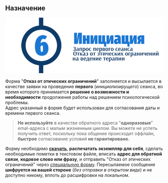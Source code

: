 ## Назначение

![Psychotherapy for Russian-speaking IT professionals](/_img/6.png)

Форма "**Отказ от этических ограничений**" заполняется и высылается в качестве заявки на проведение **первого** (*инициализирущего*) сеанса, во время которого принимается **решение о возможности и необходимости** продолжения работы над решением психологической проблемы.  
Адрес указанный в форме будет использован для согласования даты и времени первого сеанса.
>**Не используйте** в качестве обратного адреса "**одноразовые**" emal-адреса с малым жизненным циклом. Вы можете не успеть получить ответ, поскольку пока общение происходит оффлайн, **быстрое** согласование условий **не гарантировано.**

Форму   необходимо **[скачать](https://github.com/ivlev/ivlev.github.io/blob/ph-first/_data/ethicsform.tar.gz)**, **распечатать экземпляр для себя**, сделать необходимые пометки в текстовом файле, вписать **адрес для обратной связи**, **кодовое слово или фразу**, и отправить "Отказ от этических ограничений" через [специальную форму](https://bit.ly/3yhBEb4). Пересылаемое сообщение **шифруется на вашей стороне** (*без отправки в открытом виде*) и не доступно никому, вплоть до расшифровки на локальном.